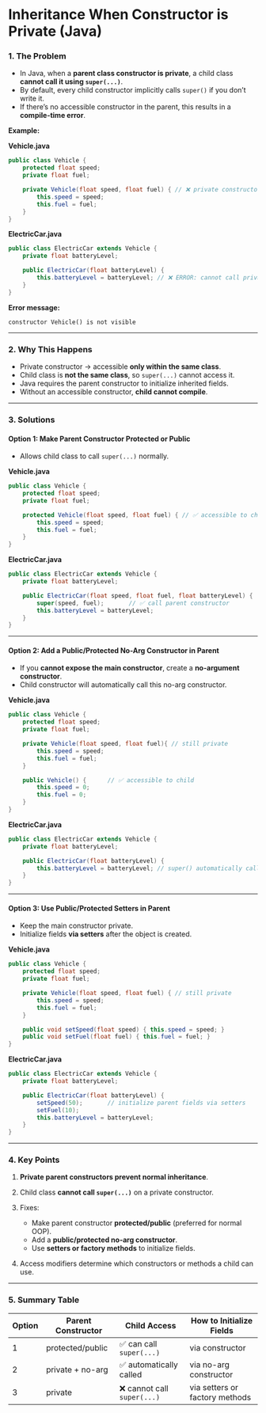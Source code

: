 # **Inheritance When Constructor is Private (Java)**

### **1. The Problem**

* In Java, when a **parent class constructor is private**, a child class **cannot call it using `super(...)`**.
* By default, every child constructor implicitly calls `super()` if you don’t write it.
* If there’s no accessible constructor in the parent, this results in a **compile-time error**.

**Example:**

**Vehicle.java**

```java
public class Vehicle {
    protected float speed;
    private float fuel;

    private Vehicle(float speed, float fuel) { // ❌ private constructor
        this.speed = speed;
        this.fuel = fuel;
    }
}
```

**ElectricCar.java**

```java
public class ElectricCar extends Vehicle {
    private float batteryLevel;

    public ElectricCar(float batteryLevel) {
        this.batteryLevel = batteryLevel; // ❌ ERROR: cannot call private Vehicle constructor
    }
}
```

**Error message:**

```
constructor Vehicle() is not visible
```

---

### **2. Why This Happens**

* Private constructor → accessible **only within the same class**.
* Child class is **not the same class**, so `super(...)` cannot access it.
* Java requires the parent constructor to initialize inherited fields.
* Without an accessible constructor, **child cannot compile**.

---

### **3. Solutions**

#### **Option 1: Make Parent Constructor Protected or Public**

* Allows child class to call `super(...)` normally.

**Vehicle.java**

```java
public class Vehicle {
    protected float speed;
    private float fuel;

    protected Vehicle(float speed, float fuel) { // ✅ accessible to child
        this.speed = speed;
        this.fuel = fuel;
    }
}
```

**ElectricCar.java**

```java
public class ElectricCar extends Vehicle {
    private float batteryLevel;

    public ElectricCar(float speed, float fuel, float batteryLevel) {
        super(speed, fuel);       // ✅ call parent constructor
        this.batteryLevel = batteryLevel;
    }
}
```

---

#### **Option 2: Add a Public/Protected No-Arg Constructor in Parent**

* If you **cannot expose the main constructor**, create a **no-argument constructor**.
* Child constructor will automatically call this no-arg constructor.

**Vehicle.java**

```java
public class Vehicle {
    protected float speed;
    private float fuel;

    private Vehicle(float speed, float fuel){ // still private
        this.speed = speed;
        this.fuel = fuel;
    }

    public Vehicle() {      // ✅ accessible to child
        this.speed = 0;
        this.fuel = 0;
    }
}
```

**ElectricCar.java**

```java
public class ElectricCar extends Vehicle {
    private float batteryLevel;

    public ElectricCar(float batteryLevel) {
        this.batteryLevel = batteryLevel; // super() automatically calls no-arg constructor
    }
}
```

---

#### **Option 3: Use Public/Protected Setters in Parent**

* Keep the main constructor private.
* Initialize fields **via setters** after the object is created.

**Vehicle.java**

```java
public class Vehicle {
    protected float speed;
    private float fuel;

    private Vehicle(float speed, float fuel) { // still private
        this.speed = speed;
        this.fuel = fuel;
    }

    public void setSpeed(float speed) { this.speed = speed; }
    public void setFuel(float fuel) { this.fuel = fuel; }
}
```

**ElectricCar.java**

```java
public class ElectricCar extends Vehicle {
    private float batteryLevel;

    public ElectricCar(float batteryLevel) {
        setSpeed(50);       // initialize parent fields via setters
        setFuel(10);
        this.batteryLevel = batteryLevel;
    }
}
```

---

### **4. Key Points**

1. **Private parent constructors prevent normal inheritance**.
2. Child class **cannot call `super(...)`** on a private constructor.
3. Fixes:

   * Make parent constructor **protected/public** (preferred for normal OOP).
   * Add a **public/protected no-arg constructor**.
   * Use **setters or factory methods** to initialize fields.
4. Access modifiers determine which constructors or methods a child can use.

---

### **5. Summary Table**

| Option | Parent Constructor | Child Access               | How to Initialize Fields       |
| ------ | ------------------ | -------------------------- | ------------------------------ |
| 1      | protected/public   | ✅ can call `super(...)`    | via constructor                |
| 2      | private + no-arg   | ✅ automatically called     | via no-arg constructor         |
| 3      | private            | ❌ cannot call `super(...)` | via setters or factory methods |
